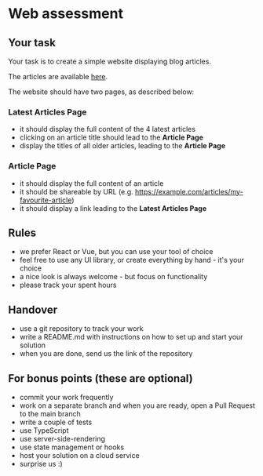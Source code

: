 # Web assessment

## Your task

Your task is to create a simple website displaying blog articles.

The articles are available [here](http://hammer.forexco.com.au/wp-json/wp/v2/posts?_embed).

The website should have two pages, as described below:

### Latest Articles Page

- it should display the full content of the 4 latest articles
- clicking on an article title should lead to the **Article Page**
- display the titles of all older articles, leading to the **Article Page**

### Article Page

- it should display the full content of an article
- it should be shareable by URL (e.g. https://example.com/articles/my-favourite-article)
- it should display a link leading to the **Latest Articles Page**

## Rules

- we prefer React or Vue, but you can use your tool of choice
- feel free to use any UI library, or create everything by hand - it's your choice
- a nice look is always welcome - but focus on functionality
- please track your spent hours

## Handover

- use a git repository to track your work
- write a README.md with instructions on how to set up and start your solution
- when you are done, send us the link of the repository

## For bonus points (these are optional)

- commit your work frequently
- work on a separate branch and when you are ready, open a Pull Request to the main branch
- write a couple of tests
- use TypeScript
- use server-side-rendering
- use state management or hooks
- host your solution on a cloud service
- surprise us :)
